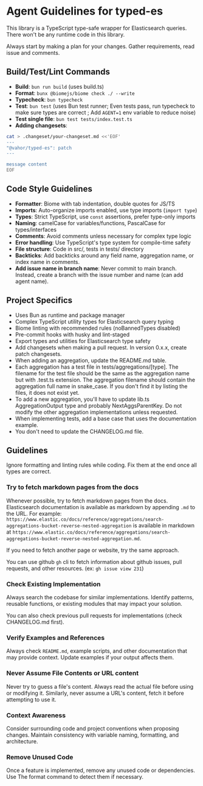 # Agent Guidelines for typed-es

This library is a TypeScript type-safe wrapper for Elasticsearch queries.
There won't be any runtime code in this library.

Always start by making a plan for your changes. Gather requirements, read issue and comments.

## Build/Test/Lint Commands

- **Build**: `bun run build` (uses build.ts)
- **Format**: `bunx @biomejs/biome check ./ --write`
- **Typecheck**: `bun typecheck`
- **Test**: `bun test` (uses Bun test runner; Even tests pass, run typecheck to make sure types are correct ; Add `AGENT=1` env variable to reduce noise)
- **Test single file**: `bun test tests/index.test.ts`
- **Adding changesets**:
```bash
cat > .changeset/your-changeset.md <<'EOF'
---
"@vahor/typed-es": patch
---

message content
EOF
```

## Code Style Guidelines

- **Formatter**: Biome with tab indentation, double quotes for JS/TS
- **Imports**: Auto-organize imports enabled, use type imports (`import type`)
- **Types**: Strict TypeScript, use `const` assertions, prefer type-only imports
- **Naming**: camelCase for variables/functions, PascalCase for types/interfaces
- **Comments**: Avoid comments unless necessary for complex type logic
- **Error handling**: Use TypeScript's type system for compile-time safety
- **File structure**: Code in src/, tests in tests/ directory
- **Backticks**: Add backticks around any field name, aggregation name, or index name in comments.
- **Add issue name in branch name**: Never commit to main branch. Instead, create a branch with the issue number and name (can add agent name).

## Project Specifics

- Uses Bun as runtime and package manager
- Complex TypeScript utility types for Elasticsearch query typing
- Biome linting with recommended rules (noBannedTypes disabled)
- Pre-commit hooks with husky and lint-staged
- Export types and utilities for Elasticsearch type safety
- Add changesets when making a pull request. In version 0.x.x, create patch changesets.
- When adding an aggregation, update the README.md table. 
- Each aggregation has a test file in tests/aggregations/[type]. The filename for the test file should be the same as the aggregation name but with .test.ts extension. The aggregation filename should contain the aggregation full name in snake_case. If you don't find it by listing the files, it does not exist yet.
- To add a new aggregation, you'll have to update lib.ts AggregationOutput type and probably NextAggsParentKey. Do not modify the other aggregation implementations unless requested.
- When implementing tests, add a base case that uses the documentation example.
- You don't need to update the CHANGELOG.md file. 

## Guidelines 

Ignore formatting and linting rules while coding. Fix them at the end once all types are correct.

### Try to fetch markdown pages from the docs

Whenever possible, try to fetch markdown pages from the docs.
Elasticsearch documentation is available as markdown by appending `.md` to the URL.
For example: `https://www.elastic.co/docs/reference/aggregations/search-aggregations-bucket-reverse-nested-aggregation` is available in markdown at `https://www.elastic.co/docs/reference/aggregations/search-aggregations-bucket-reverse-nested-aggregation.md`.

If you need to fetch another page or website, try the same approach.


You can use github `gh` cli to fetch information about github issues, pull requests, and other resources. (ex: `gh issue view 231`)

### Check Existing Implementation

Always search the codebase for similar implementations. Identify patterns, reusable functions, or existing modules that may impact your solution.

You can also check previous pull requests for implementations (check CHANGELOG.md first).

### Verify Examples and References

Always check `README.md`, example scripts, and other documentation that may provide context. Update examples if your output affects them.

### Never Assume File Contents or URL content

Never try to guess a file's content. Always read the actual file before using or modifying it.
Similarly, never assume a URL's content, fetch it before attempting to use it.

### Context Awareness

Consider surrounding code and project conventions when proposing changes. Maintain consistency with variable naming, formatting, and architecture.

### Remove Unused Code

Once a feature is implemented, remove any unused code or dependencies. Use The format command to detect them if necessary.
